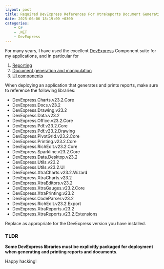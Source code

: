 ```yaml
---
layout: post
title: Required DevExpress References For XtraReports Document Generation And Printing
date: 2025-06-06 18:19:09 +0300
categories:
    - C#
    - .NET
    - DevExpress
---
```


For many years, I have used the excellent [DevExpress](https://www.devexpress.com/) Component suite for my applications, and in particular for

1. [Reporting](https://www.devexpress.com/subscriptions/reporting/)
2. [Document generation and manipulation](https://www.devexpress.com/products/net/office-file-api/)
3. [UI components](https://js.devexpress.com/)

When deploying an application that generates and prints reports, make sure to reference the following libraries:

- DevExpress.Charts.v23.2.Core
- DevExpress.Docs.v23.2
- DevExpress.Drawing.v23.2
- DevExpress.Data.v23.2
- DevExpress.Office.v23.2.Core
- DevExpress.Pdf.v23.2.Core
- DevExpress.Pdf.v23.2.Drawing
- DevExpress.PivotGrid.v23.2.Core
- DevExpress.Printing.v23.2.Core
- DevExpress.RichEdit.v23.2.Core
- DevExpress.Sparkline.v23.2.Core
- DevExpress.Data.Desktop.v23.2
- DevExpress.Utils.v23.2
- DevExpress.Utils.v23.2.UI
- DevExpress.XtraCharts.v23.2.Wizard
- DevExpress.XtraCharts.v23.2
- DevExpress.XtraEditors.v23.2
- DevExpress.XtraGauges.v23.2.Core
- DevExpress.XtraPrinting.v23.2
- DevExpress.CodeParser.v23.2
- DevExpress.RichEdit.v23.2.Export
- DevExpress.XtraReports.v23.2
- DevExpress.XtraReports.v23.2.Extensions

Replace as appropriate for the DevExpress version you have installed.

### TLDR

**Some DevExpress libraries must be explicitly packaged for deployment when generating and printing reports and documents.**

Happy hacking!
